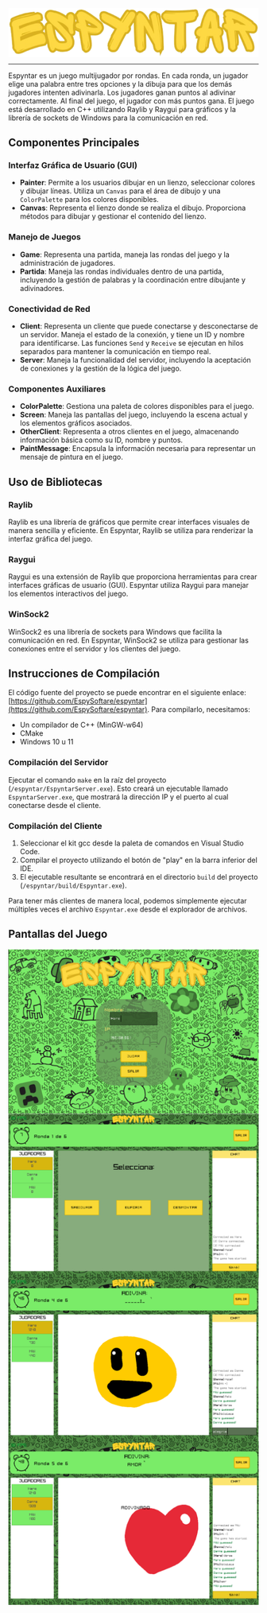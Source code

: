 <div align="center">
  <img src="./assets/espy.png" align="center">
</div>

---

Espyntar es un juego multijugador por rondas. En cada ronda, un jugador elige una palabra entre tres opciones y la dibuja para que los demás jugadores intenten adivinarla. Los jugadores ganan puntos al adivinar correctamente. Al final del juego, el jugador con más puntos gana. El juego está desarrollado en C++ utilizando Raylib y Raygui para gráficos y la librería de sockets de Windows para la comunicación en red.

## Componentes Principales

### Interfaz Gráfica de Usuario (GUI)

- **Painter**: Permite a los usuarios dibujar en un lienzo, seleccionar colores y dibujar líneas. Utiliza un `Canvas` para el área de dibujo y una `ColorPalette` para los colores disponibles.
- **Canvas**: Representa el lienzo donde se realiza el dibujo. Proporciona métodos para dibujar y gestionar el contenido del lienzo.

### Manejo de Juegos

- **Game**: Representa una partida, maneja las rondas del juego y la administración de jugadores.
- **Partida**: Maneja las rondas individuales dentro de una partida, incluyendo la gestión de palabras y la coordinación entre dibujante y adivinadores.

### Conectividad de Red

- **Client**: Representa un cliente que puede conectarse y desconectarse de un servidor. Maneja el estado de la conexión, y tiene un ID y nombre para identificarse. Las funciones `Send` y `Receive` se ejecutan en hilos separados para mantener la comunicación en tiempo real.
- **Server**: Maneja la funcionalidad del servidor, incluyendo la aceptación de conexiones y la gestión de la lógica del juego.

### Componentes Auxiliares

- **ColorPalette**: Gestiona una paleta de colores disponibles para el juego.
- **Screen**: Maneja las pantallas del juego, incluyendo la escena actual y los elementos gráficos asociados.
- **OtherClient**: Representa a otros clientes en el juego, almacenando información básica como su ID, nombre y puntos.
- **PaintMessage**: Encapsula la información necesaria para representar un mensaje de pintura en el juego.

## Uso de Bibliotecas

### Raylib
Raylib es una librería de gráficos que permite crear interfaces visuales de manera sencilla y eficiente. En Espyntar, Raylib se utiliza para renderizar la interfaz gráfica del juego.

### Raygui
Raygui es una extensión de Raylib que proporciona herramientas para crear interfaces gráficas de usuario (GUI). Espyntar utiliza Raygui para manejar los elementos interactivos del juego.

### WinSock2
WinSock2 es una librería de sockets para Windows que facilita la comunicación en red. En Espyntar, WinSock2 se utiliza para gestionar las conexiones entre el servidor y los clientes del juego.

## Instrucciones de Compilación

El código fuente del proyecto se puede encontrar en el siguiente enlace: [https://github.com/EspySoftare/espyntar](https://github.com/EspySoftare/espyntar). Para compilarlo, necesitamos:

- Un compilador de C++ (MinGW-w64)
- CMake
- Windows 10 u 11

### Compilación del Servidor

Ejecutar el comando `make` en la raíz del proyecto (`/espyntar/EspyntarServer.exe`). Esto creará un ejecutable llamado `EspyntarServer.exe`, que mostrará la dirección IP y el puerto al cual conectarse desde el cliente.

### Compilación del Cliente

1. Seleccionar el kit gcc desde la paleta de comandos en Visual Studio Code.
2. Compilar el proyecto utilizando el botón de "play" en la barra inferior del IDE.
3. El ejecutable resultante se encontrará en el directorio `build` del proyecto (`/espyntar/build/Espyntar.exe`).

Para tener más clientes de manera local, podemos simplemente ejecutar múltiples veces el archivo `Espyntar.exe` desde el explorador de archivos.

## Pantallas del Juego

<img src="./assets/readme/inicio.png" align="center">
<img src="./assets/readme/word_select.png" align="center">
<img src="./assets/readme/guessing.png" align="center">
<img src="./assets/readme/guess.png" align="center">
